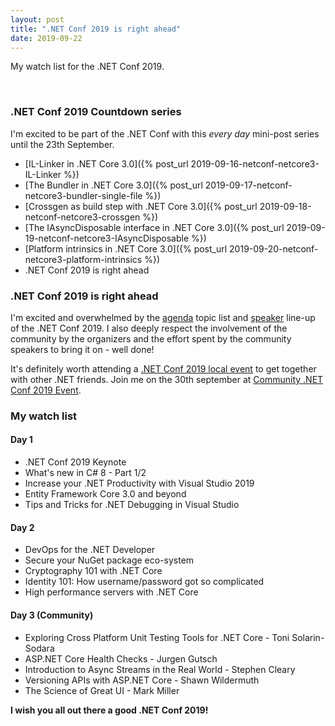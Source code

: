 ```yaml
---
layout: post
title: ".NET Conf 2019 is right ahead"
date: 2019-09-22
---
```


<p class="intro">
    <span class="dropcap">M</span>y watch list for the .NET Conf 2019.
</p>

<br/>

### .NET Conf 2019 Countdown series

I'm excited to be part of the .NET Conf with this *every day* mini-post series until the 23th September.

* [IL-Linker in .NET Core 3.0]({% post_url 2019-09-16-netconf-netcore3-IL-Linker %})
* [The Bundler in .NET Core 3.0]({% post_url 2019-09-17-netconf-netcore3-bundler-single-file %})
* [Crossgen as build step with .NET Core 3.0]({% post_url 2019-09-18-netconf-netcore3-crossgen %})
* [The IAsyncDisposable interface in .NET Core 3.0]({% post_url 2019-09-19-netconf-netcore3-IAsyncDisposable %})
* [Platform intrinsics in .NET Core 3.0]({% post_url 2019-09-20-netconf-netcore3-platform-intrinsics %})
* .NET Conf 2019 is right ahead

### .NET Conf 2019 is right ahead

I'm excited and overwhelmed by the [agenda](https://www.dotnetconf.net/agenda) topic list and [speaker](https://www.dotnetconf.net/speakers) line-up of the .NET Conf 2019.
I also deeply respect the involvement of the community by the organizers and the effort spent by the community speakers to bring it on - well done!

It's definitely worth attending a [.NET Conf 2019 local event](https://www.dotnetconf.net/local-events) to get together with other .NET friends.
Join me on the 30th september at [Community .NET Conf 2019 Event](https://www.meetup.com/de-DE/Basel-NET-User-Group/events/264124718/).

### My watch list

#### Day 1

* .NET Conf 2019 Keynote
* What's new in C# 8 - Part 1/2
* Increase your .NET Productivity with Visual Studio 2019
* Entity Framework Core 3.0 and beyond
* Tips and Tricks for .NET Debugging in Visual Studio

#### Day 2

* DevOps for the .NET Developer
* Secure your NuGet package eco-system
* Cryptography 101 with .NET Core
* Identity 101: How username/password got so complicated
* High performance servers with .NET Core

#### Day 3 (Community)

* Exploring Cross Platform Unit Testing Tools for .NET Core - Toni Solarin-Sodara  
* ASP.NET Core Health Checks - Jurgen Gutsch
* Introduction to Async Streams in the Real World - Stephen Cleary
* Versioning APIs with ASP.NET Core - Shawn Wildermuth  
* The Science of Great UI - Mark Miller

**I wish you all out there a good .NET Conf 2019!**




